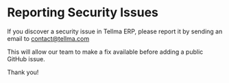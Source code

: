 # Reporting Security Issues
If you discover a security issue in Tellma ERP, please report it by sending an email to contact@tellma.com

This will allow our team to make a fix available before adding a public GitHub issue.

Thank you!
